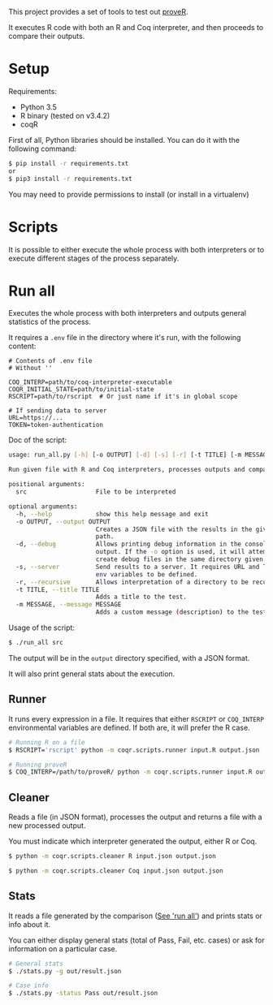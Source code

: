 This project provides a set of tools to test out [proveR](https://github.com/Mbodin/proveR).

It executes R code with both an R and Coq interpreter, and then proceeds to
compare their outputs.

# Setup

Requirements:
- Python 3.5
- R binary (tested on v3.4.2)
- coqR

First of all, Python libraries should be installed. You can do it with the
following command:
```bash
$ pip install -r requirements.txt
or
$ pip3 install -r requirements.txt
```

You may need to provide permissions to install (or install in a virtualenv)

# Scripts

It is possible to either execute the whole process with both interpreters
or to execute different stages of the process separately.

# Run all

Executes the whole process with both interpreters and outputs general
statistics of the process.

It requires a `.env` file in the directory where it's run, with the following content:
```
# Contents of .env file
# Without ''

COQ_INTERP=path/to/coq-interpreter-executable
COQR_INITIAL_STATE=path/to/initial-state
RSCRIPT=path/to/rscript  # Or just name if it's in global scope

# If sending data to server
URL=https://...
TOKEN=token-authentication
```

Doc of the script:
```bash
usage: run_all.py [-h] [-o OUTPUT] [-d] [-s] [-r] [-t TITLE] [-m MESSAGE] src

Run given file with R and Coq interpreters, processes outputs and compares

positional arguments:
  src                   File to be interpreted

optional arguments:
  -h, --help            show this help message and exit
  -o OUTPUT, --output OUTPUT
                        Creates a JSON file with the results in the given
                        path.
  -d, --debug           Allows printing debug information in the console
                        output. If the -o option is used, it will attempt to
                        create debug files in the same directory given.
  -s, --server          Send results to a server. It requires URL and TOKEN
                        env variables to be defined.
  -r, --recursive       Allows interpretation of a directory to be recursive.
  -t TITLE, --title TITLE
                        Adds a title to the test.
  -m MESSAGE, --message MESSAGE
                        Adds a custom message (description) to the test.

```

Usage of the script:
```bash
$ ./run_all src

```

The output will be in the `output` directory specified, with a JSON format.

It will also print general stats about the execution.


## Runner
It runs every expression in a file. It requires that either `RSCRIPT` or
`COQ_INTERP` environmental variables are defined. If both are, it will
prefer the R case.

```bash
# Running R on a file
$ RSCRIPT='rscript' python -m coqr.scripts.runner input.R output.json

# Running proveR 
$ COQ_INTERP=/path/to/proveR/ python -m coqr.scripts.runner input.R output.json
```


## Cleaner
Reads a file (in JSON format), processes the output and returns a file with a new
processed output.

You must indicate which interpreter generated the output, either R or Coq.

```bash
$ python -m coqr.scripts.cleaner R input.json output.json

$ python -m coqr.scripts.cleaner Coq input.json output.json

```


## Stats

It reads a file generated by the comparison ([See 'run all'](#run-all))
and prints stats or info about it.

You can either display general stats (total of Pass, Fail, etc. cases)
or ask for information on a particular case.

```bash
# General stats
$ ./stats.py -g out/result.json

# Case info
$ ./stats.py -status Pass out/result.json
```